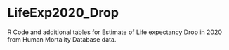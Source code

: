 # LifeExp2020_Drop

R Code and additional tables for Estimate of Life expectancy Drop in 2020 from Human Mortality Database data.
